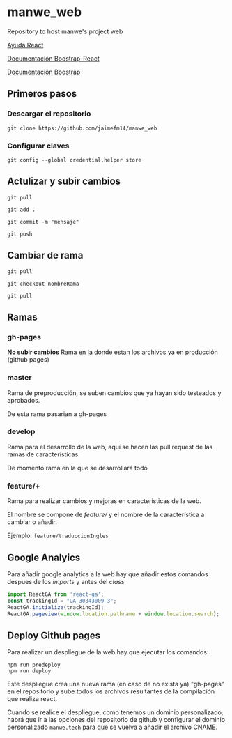 # manwe_web

Repository to host manwe's project web

[Ayuda React](README_react.md)

[Documentación Boostrap-React](react-bootstrap.github.io/)

[Documentación Boostrap](https://getbootstrap.com/docs/4.5/getting-started/introduction/)

## Primeros pasos

### Descargar el repositorio

`git clone https://github.com/jaimefm14/manwe_web`

### Configurar claves

`git config --global credential.helper store`

## Actulizar y subir cambios

`git pull`

`git add .`

`git commit -m "mensaje"`

`git push`

## Cambiar de rama

`git pull`

`git checkout nombreRama`

`git pull`

## Ramas

### gh-pages

**No subir cambios**
Rama en la donde estan los archivos ya en producción (github pages)

### master

Rama de preproducción, se suben cambios que ya hayan sido testeados y aprobados.

De esta rama pasarian a gh-pages

### develop

Rama para el desarrollo de la web, aquí se hacen las pull request de las ramas de caracteristicas.

De momento rama en la que se desarrollará todo

### feature/+

Rama para realizar cambios y mejoras en caracteristicas de la web.

El nombre se compone de *feature/* y el nombre de la característica a cambiar o añadir.

Ejemplo: `feature/traduccionIngles`

## Google Analyics

Para añadir google analytics a la web hay que añadir estos comandos despues de los *imports* y antes del *class*

```javascript
import ReactGA from 'react-ga';
const trackingId = "UA-30843009-3";
ReactGA.initialize(trackingId);
ReactGA.pageview(window.location.pathname + window.location.search);
```
## Deploy Github pages
Para realizar un despliegue de la web hay que ejecutar los comandos:

~~~
npm run predeploy
npm run deploy
~~~

Este despliegue crea una nueva rama (en caso de no exista ya) "gh-pages" en el repositorio y sube todos los archivos resultantes de la compilación que realiza react.

Cuando se realice el despliegue, como tenemos un dominio personalizado, habrá que ir a las opciones del repositorio de github y configurar el dominio personalizado `manwe.tech` para que se vuelva a añadir el archivo CNAME.